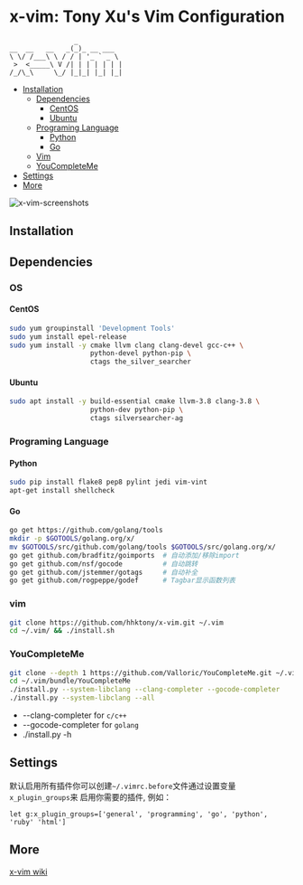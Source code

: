 x-vim: Tony Xu's Vim Configuration
==================================

                    _
	__  __   __   _(_)_ __ ___
	\ \/ /___\ \ / / | '_ ` _ \
	 >  <_____\ V /| | | | | | |
	/_/\_\     \_/ |_|_| |_| |_|

- [Installation](#installation)
    - [Dependencies](#dependencies)
        - [CentOS](#centos)
        - [Ubuntu](#ubuntu)
    - [Programing Language](#programing-language)
        - [Python](#python)
        - [Go](#go)
    - [Vim](#vim)
    - [YouCompleteMe](#youcompleteme)
- [Settings](#settings)
- [More](#more)

![x-vim-screenshots](http://7xnvif.com1.z0.glb.clouddn.com/x-vim-screenshot.png)


Installation
------------

## Dependencies

### OS

#### CentOS

```sh
sudo yum groupinstall 'Development Tools'
sudo yum install epel-release
sudo yum install -y cmake llvm clang clang-devel gcc-c++ \
                    python-devel python-pip \
                    ctags the_silver_searcher
```

#### Ubuntu

```sh
sudo apt install -y build-essential cmake llvm-3.8 clang-3.8 \
                    python-dev python-pip \
                    ctags silversearcher-ag
```

### Programing Language

#### Python

```sh
sudo pip install flake8 pep8 pylint jedi vim-vint
apt-get install shellcheck
```

#### Go

```sh
go get https://github.com/golang/tools
mkdir -p $GOTOOLS/golang.org/x/
mv $GOTOOLS/src/github.com/golang/tools $GOTOOLS/src/golang.org/x/
go get github.com/bradfitz/goimports  # 自动添加/移除import
go get github.com/nsf/gocode          # 自动跳转
go get github.com/jstemmer/gotags     # 自动补全
go get github.com/rogpeppe/godef      # Tagbar显示函数列表
```

### vim

```sh
git clone https://github.com/hhktony/x-vim.git ~/.vim
cd ~/.vim/ && ./install.sh
```

### YouCompleteMe

```sh
git clone --depth 1 https://github.com/Valloric/YouCompleteMe.git ~/.vim/bundle/YouCompleteMe
cd ~/.vim/bundle/YouCompleteMe
./install.py --system-libclang --clang-completer --gocode-completer
./install.py --system-libclang --all
```

* --clang-completer for `c/c++`
* --gocode-completer for `golang`
* ./install.py -h

Settings
--------

默认启用所有插件你可以创建`~/.vimrc.before`文件通过设置变量`x_plugin_groups`来
启用你需要的插件, 例如：

```vim
let g:x_plugin_groups=['general', 'programming', 'go', 'python', 'ruby' 'html']
```

More
----
[x-vim wiki](https://github.com/hhktony/x-vim/wiki)
